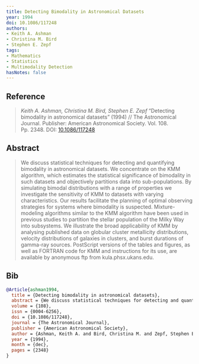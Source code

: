 ```yaml
---
title: Detecting Bimodality in Astronomical Datasets
year: 1994
doi: 10.1086/117248
authors:
- Keith A. Ashman
- Christina M. Bird
- Stephen E. Zepf
tags:
- Mathematics
- Statistics
- Multimodality Detection
hasNotes: false
---
```


## Reference

> <i>Keith A. Ashman, Christina M. Bird, Stephen E. Zepf</i> “Detecting bimodality in astronomical datasets” (1994) // The Astronomical Journal. Publisher: American Astronomical Society. Vol.&nbsp;108. Pp.&nbsp;2348. DOI:&nbsp;<a href='https://doi.org/10.1086/117248'>10.1086/117248</a>

## Abstract

> We discuss statistical techniques for detecting and quantifying bimodality in astronomical datasets. We concentrate on the KMM algorithm, which estimates the statistical significance of bimodality in such datasets and objectively partitions data into sub-populations. By simulating bimodal distributions with a range of properties we investigate the sensitivity of KMM to datasets with varying characteristics. Our results facilitate the planning of optimal observing strategies for systems where bimodality is suspected. Mixture-modeling algorithms similar to the KMM algorithm have been used in previous studies to partition the stellar population of the Milky Way into subsystems. We illustrate the broad applicability of KMM by analysing published data on globular cluster metallicity distributions, velocity distributions of galaxies in clusters, and burst durations of gamma-ray sources. PostScript versions of the tables and figures, as well as FORTRAN code for KMM and instructions for its use, are available by anonymous ftp from kula.phsx.ukans.edu.

## Bib

```bib
@Article{ashman1994,
  title = {Detecting bimodality in astronomical datasets},
  abstract = {We discuss statistical techniques for detecting and quantifying bimodality in astronomical datasets. We concentrate on the KMM algorithm, which estimates the statistical significance of bimodality in such datasets and objectively partitions data into sub-populations. By simulating bimodal distributions with a range of properties we investigate the sensitivity of KMM to datasets with varying characteristics. Our results facilitate the planning of optimal observing strategies for systems where bimodality is suspected. Mixture-modeling algorithms similar to the KMM algorithm have been used in previous studies to partition the stellar population of the Milky Way into subsystems. We illustrate the broad applicability of KMM by analysing published data on globular cluster metallicity distributions, velocity distributions of galaxies in clusters, and burst durations of gamma-ray sources. PostScript versions of the tables and figures, as well as FORTRAN code for KMM and instructions for its use, are available by anonymous ftp from kula.phsx.ukans.edu.},
  volume = {108},
  issn = {0004-6256},
  doi = {10.1086/117248},
  journal = {The Astronomical Journal},
  publisher = {American Astronomical Society},
  author = {Ashman, Keith A. and Bird, Christina M. and Zepf, Stephen E.},
  year = {1994},
  month = {dec},
  pages = {2348}
}
```
